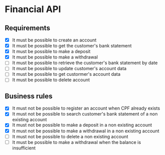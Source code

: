 # Financial API

## Requirements

- [x] It must be possible to create an account
- [x] It must be possible to get the customer's bank statement
- [x] It must be possible to make a deposit
- [x] It must be possible to make a withdrawal
- [ ] It must be possible to retrieve the customer's bank statement by date
- [ ] It must be possible to update customer's account data
- [ ] It must be possible to get custormer's account data
- [ ] It must be possible to delete account

## Business rules

- [x] It must not be possible to register an account when CPF already exists
- [x] It must not be possible to search customer's bank statement of a non existing account
- [x] It must not be possible to make a deposit in a non existing account
- [x] It must not be possible to make a withdrawal in a non existing account
- [ ] It must not be possible to delete a non existing account
- [ ] It must be possible to make a withdrawal when the balance is insufficient
